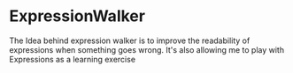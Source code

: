 ExpressionWalker
================

The Idea behind expression walker is to improve the readability of expressions when something goes wrong. It's also allowing me to play with Expressions as a learning exercise
